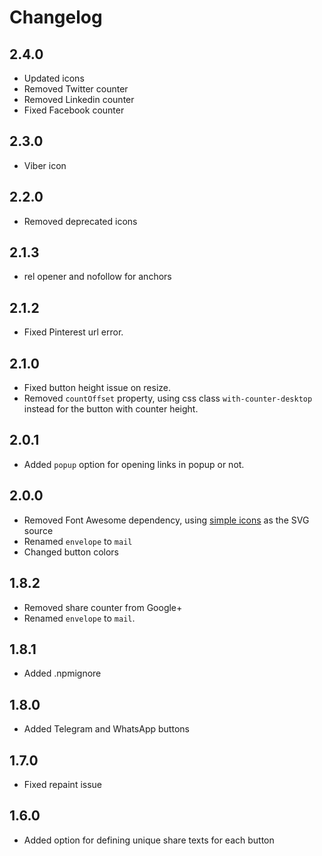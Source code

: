 # Changelog

## 2.4.0
- Updated icons
- Removed Twitter counter
- Removed Linkedin counter
- Fixed Facebook counter

## 2.3.0
- Viber icon

## 2.2.0
- Removed deprecated icons

## 2.1.3
- rel opener and nofollow for anchors

## 2.1.2
- Fixed Pinterest url error.

## 2.1.0
- Fixed button height issue on resize.
- Removed `countOffset` property, using css class `with-counter-desktop` instead for the button with counter height.

## 2.0.1
- Added `popup` option for opening links in popup or not.

## 2.0.0
- Removed Font Awesome dependency, using [simple icons](https://github.com/simple-icons/simple-icons) as the SVG source
- Renamed `envelope` to `mail`
- Changed button colors

## 1.8.2
- Removed share counter from Google+
- Renamed `envelope` to `mail`.

## 1.8.1
- Added .npmignore

## 1.8.0
- Added Telegram and WhatsApp buttons

## 1.7.0
- Fixed repaint issue

## 1.6.0
- Added option for defining unique share texts for each button
